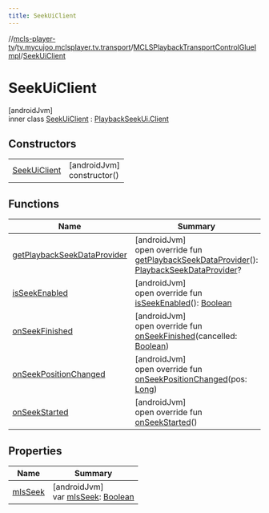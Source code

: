 ```yaml
---
title: SeekUiClient
---
```

//[mcls-player-tv](../../../../index.html)/[tv.mycujoo.mclsplayer.tv.transport](../../index.html)/[MCLSPlaybackTransportControlGlueImpl](../index.html)/[SeekUiClient](index.html)



# SeekUiClient



[androidJvm]\
inner class [SeekUiClient](index.html) : [PlaybackSeekUi.Client](https://developer.android.com/reference/kotlin/androidx/leanback/widget/PlaybackSeekUi.Client.html)



## Constructors


| | |
|---|---|
| [SeekUiClient](-seek-ui-client.html) | [androidJvm]<br>constructor() |


## Functions


| Name | Summary |
|---|---|
| [getPlaybackSeekDataProvider](get-playback-seek-data-provider.html) | [androidJvm]<br>open override fun [getPlaybackSeekDataProvider](get-playback-seek-data-provider.html)(): [PlaybackSeekDataProvider](https://developer.android.com/reference/kotlin/androidx/leanback/widget/PlaybackSeekDataProvider.html)? |
| [isSeekEnabled](is-seek-enabled.html) | [androidJvm]<br>open override fun [isSeekEnabled](is-seek-enabled.html)(): [Boolean](https://kotlinlang.org/api/latest/jvm/stdlib/kotlin/-boolean/index.html) |
| [onSeekFinished](on-seek-finished.html) | [androidJvm]<br>open override fun [onSeekFinished](on-seek-finished.html)(cancelled: [Boolean](https://kotlinlang.org/api/latest/jvm/stdlib/kotlin/-boolean/index.html)) |
| [onSeekPositionChanged](on-seek-position-changed.html) | [androidJvm]<br>open override fun [onSeekPositionChanged](on-seek-position-changed.html)(pos: [Long](https://kotlinlang.org/api/latest/jvm/stdlib/kotlin/-long/index.html)) |
| [onSeekStarted](on-seek-started.html) | [androidJvm]<br>open override fun [onSeekStarted](on-seek-started.html)() |


## Properties


| Name | Summary |
|---|---|
| [mIsSeek](m-is-seek.html) | [androidJvm]<br>var [mIsSeek](m-is-seek.html): [Boolean](https://kotlinlang.org/api/latest/jvm/stdlib/kotlin/-boolean/index.html) |

